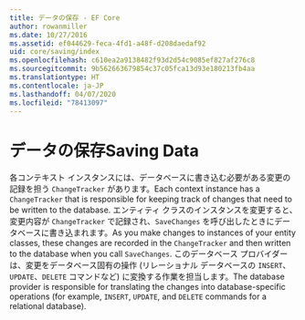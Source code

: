 ```yaml
---
title: データの保存 - EF Core
author: rowanmiller
ms.date: 10/27/2016
ms.assetid: ef044629-feca-4fd1-a48f-d208daedaf92
uid: core/saving/index
ms.openlocfilehash: c610ea2a9138482f93d2d54c9085ef827af276c8
ms.sourcegitcommit: 9b562663679854c37c05fca13d93e180213fb4aa
ms.translationtype: HT
ms.contentlocale: ja-JP
ms.lasthandoff: 04/07/2020
ms.locfileid: "78413097"
---
```

# <a name="saving-data"></a><span data-ttu-id="5c93b-102">データの保存</span><span class="sxs-lookup"><span data-stu-id="5c93b-102">Saving Data</span></span>

<span data-ttu-id="5c93b-103">各コンテキスト インスタンスには、データベースに書き込む必要がある変更の記録を担う `ChangeTracker` があります。</span><span class="sxs-lookup"><span data-stu-id="5c93b-103">Each context instance has a `ChangeTracker` that is responsible for keeping track of changes that need to be written to the database.</span></span> <span data-ttu-id="5c93b-104">エンティティ クラスのインスタンスを変更すると、変更内容が `ChangeTracker` で記録され、`SaveChanges` を呼び出したときにデータベースに書き込まれます。</span><span class="sxs-lookup"><span data-stu-id="5c93b-104">As you make changes to instances of your entity classes, these changes are recorded in the `ChangeTracker` and then written to the database when you call `SaveChanges`.</span></span> <span data-ttu-id="5c93b-105">このデータベース プロバイダーは、変更をデータベース固有の操作 (リレーショナル データベースの `INSERT`、`UPDATE`、`DELETE` コマンドなど) に変換する作業を担当します。</span><span class="sxs-lookup"><span data-stu-id="5c93b-105">The database provider is responsible for translating the changes into database-specific operations (for example, `INSERT`, `UPDATE`, and `DELETE` commands for a relational database).</span></span>
